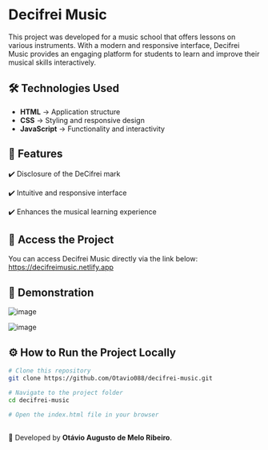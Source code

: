 # Decifrei Music

This project was developed for a music school that offers lessons on various instruments. With a modern and responsive interface, Decifrei Music provides an engaging platform for students to learn and improve their musical skills interactively.
## 🛠 Technologies Used

- **HTML** → Application structure
- **CSS** → Styling and responsive design
- **JavaScript** → Functionality and interactivity

## 📌 Features

✔️ Disclosure of the DeCifrei mark

✔️ Intuitive and responsive interface

✔️ Enhances the musical learning experience

## 🔗 Access the Project

You can access Decifrei Music directly via the link below:
https://decifreimusic.netlify.app

## 🎥 Demonstration
![image](https://github.com/user-attachments/assets/8dbbf08f-4c2e-4a4c-b513-150635abc343)

![image](https://github.com/user-attachments/assets/75edf4af-9d56-49c6-8621-541d0c44028e)

## ⚙️ How to Run the Project Locally

```sh
# Clone this repository
git clone https://github.com/Otavio088/decifrei-music.git

# Navigate to the project folder
cd decifrei-music

# Open the index.html file in your browser
```

## 
🚀 Developed by **Otávio Augusto de Melo Ribeiro**.
